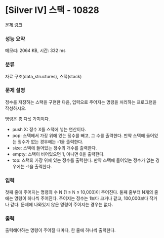 # [Silver IV] 스택 - 10828 

[문제 링크](https://www.acmicpc.net/problem/10828) 

### 성능 요약

메모리: 2064 KB, 시간: 332 ms

### 분류

자료 구조(data_structures), 스택(stack)

### 문제 설명

<p>정수를 저장하는 스택을 구현한 다음, 입력으로 주어지는 명령을 처리하는 프로그램을 작성하시오.</p>

<p>명령은 총 다섯 가지이다.</p>

<ul>
	<li>push X: 정수 X를 스택에 넣는 연산이다.</li>
	<li>pop: 스택에서 가장 위에 있는 정수를 빼고, 그 수를 출력한다. 만약 스택에 들어있는 정수가 없는 경우에는 -1을 출력한다.</li>
	<li>size: 스택에 들어있는 정수의 개수를 출력한다.</li>
	<li>empty: 스택이 비어있으면 1, 아니면 0을 출력한다.</li>
	<li>top: 스택의 가장 위에 있는 정수를 출력한다. 만약 스택에 들어있는 정수가 없는 경우에는 -1을 출력한다.</li>
</ul>

### 입력 

 <p>첫째 줄에 주어지는 명령의 수 N (1 ≤ N ≤ 10,000)이 주어진다. 둘째 줄부터 N개의 줄에는 명령이 하나씩 주어진다. 주어지는 정수는 1보다 크거나 같고, 100,000보다 작거나 같다. 문제에 나와있지 않은 명령이 주어지는 경우는 없다.</p>

### 출력 

 <p>출력해야하는 명령이 주어질 때마다, 한 줄에 하나씩 출력한다.</p>

